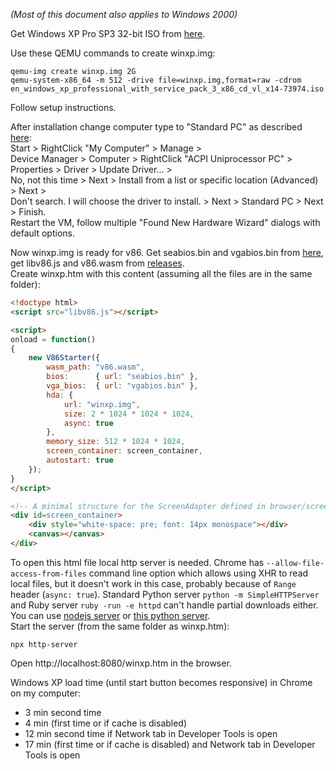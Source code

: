 *(Most of this document also applies to Windows 2000)*

Get Windows XP Pro SP3 32-bit ISO from [here](https://archive.org/details/WinXPProSP3x86).

Use these QEMU commands to create winxp.img:
```
qemu-img create winxp.img 2G
qemu-system-x86_64 -m 512 -drive file=winxp.img,format=raw -cdrom en_windows_xp_professional_with_service_pack_3_x86_cd_vl_x14-73974.iso
```
Follow setup instructions.

After installation change computer type to "Standard PC" as described [here](http://web.archive.org/web/20220528021535/https://www.scm-pc-card.de/file/manual/FAQ/acpi_uninstallation_windows_xp_english.pdf):  
Start > RightClick "My Computer" > Manage >  
Device Manager > Computer > RightClick "ACPI Uniprocessor PC" > Properties > Driver > Update Driver... >  
No, not this time > Next > Install from a list or specific location (Advanced) > Next >  
Don't search. I will choose the driver to install. > Next > Standard PC > Next > Finish.  
Restart the VM, follow multiple "Found New Hardware Wizard" dialogs with default options.

Now winxp.img is ready for v86. Get seabios.bin and vgabios.bin from [here](https://github.com/copy/v86/tree/master/bios), get libv86.js and v86.wasm from [releases](https://github.com/copy/v86/releases/tag/latest).  
Create winxp.htm with this content (assuming all the files are in the same folder): 
```html
<!doctype html>
<script src="libv86.js"></script>

<script>
onload = function()
{
	new V86Starter({
		wasm_path: "v86.wasm",
		bios:      { url: "seabios.bin" },
		vga_bios:  { url: "vgabios.bin" },
		hda: {
			url: "winxp.img",
			size: 2 * 1024 * 1024 * 1024,
			async: true
		},
		memory_size: 512 * 1024 * 1024,
		screen_container: screen_container,
		autostart: true
	});
}
</script>

<!-- A minimal structure for the ScreenAdapter defined in browser/screen.js -->
<div id=screen_container>
	<div style="white-space: pre; font: 14px monospace"></div>
	<canvas></canvas>
</div>
```
To open this html file local http server is needed. Chrome has `--allow-file-access-from-files` command line option which allows using XHR to read local files, but it doesn't work in this case, probably because of `Range` header (`async: true`). Standard Python server `python -m SimpleHTTPServer` and Ruby server `ruby -run -e httpd` can't handle partial downloads either.  
You can use [nodejs server](https://www.npmjs.com/package/http-server) or [this python server](https://github.com/smgoller/rangehttpserver).  
Start the server (from the same folder as winxp.htm):
```
npx http-server
```
Open http://localhost:8080/winxp.htm in the browser.

Windows XP load time (until start button becomes responsive) in Chrome on my computer:
* 3 min second time
* 4 min (first time or if cache is disabled)
* 12 min second time if Network tab in Developer Tools is open
* 17 min (first time or if cache is disabled) and Network tab in Developer Tools is open
